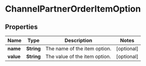 
# ChannelPartnerOrderItemOption

## Properties
Name | Type | Description | Notes
------------ | ------------- | ------------- | -------------
**name** | **String** | The name of the item option. |  [optional]
**value** | **String** | The value of the item option. |  [optional]



